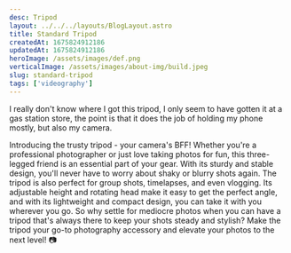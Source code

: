 ```yaml
---
desc: Tripod
layout: ../../../layouts/BlogLayout.astro
title: Standard Tripod
createdAt: 1675824912186
updatedAt: 1675824912186
heroImage: /assets/images/def.png
verticalImage: /assets/images/about-img/build.jpeg
slug: standard-tripod
tags: ['videography']
---
```


I really don't know where I got this tripod, I only seem to have gotten it at a gas station store, the point is that it does the job of holding my phone mostly, but also my camera.

Introducing the trusty tripod - your camera's BFF! Whether you're a professional photographer or just love taking photos for fun, this three-legged friend is an essential part of your gear. With its sturdy and stable design, you'll never have to worry about shaky or blurry shots again. The tripod is also perfect for group shots, timelapses, and even vlogging. Its adjustable height and rotating head make it easy to get the perfect angle, and with its lightweight and compact design, you can take it with you wherever you go. So why settle for mediocre photos when you can have a tripod that's always there to keep your shots steady and stylish? Make the tripod your go-to photography accessory and elevate your photos to the next level! 📷
